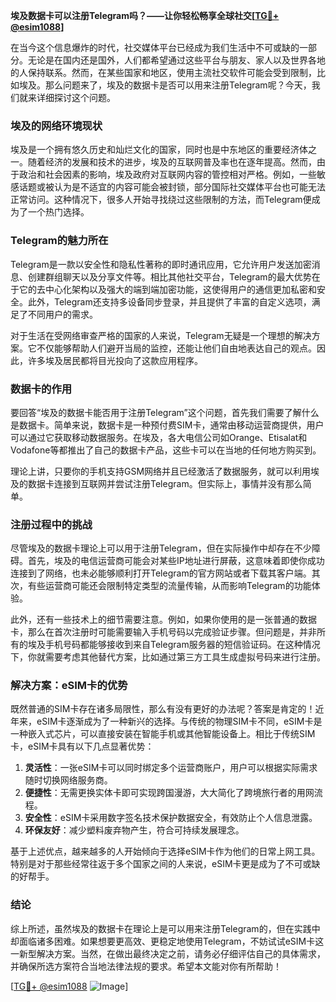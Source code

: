 **埃及数据卡可以注册Telegram吗？——让你轻松畅享全球社交[[TG💪+ @esim1088](https://t.me/s/esim1088)]**

在当今这个信息爆炸的时代，社交媒体平台已经成为我们生活中不可或缺的一部分。无论是在国内还是国外，人们都希望通过这些平台与朋友、家人以及世界各地的人保持联系。然而，在某些国家和地区，使用主流社交软件可能会受到限制，比如埃及。那么问题来了，埃及的数据卡是否可以用来注册Telegram呢？今天，我们就来详细探讨这个问题。

### 埃及的网络环境现状

埃及是一个拥有悠久历史和灿烂文化的国家，同时也是中东地区的重要经济体之一。随着经济的发展和技术的进步，埃及的互联网普及率也在逐年提高。然而，由于政治和社会因素的影响，埃及政府对互联网内容的管控相对严格。例如，一些敏感话题或被认为是不适宜的内容可能会被封锁，部分国际社交媒体平台也可能无法正常访问。这种情况下，很多人开始寻找绕过这些限制的方法，而Telegram便成为了一个热门选择。

### Telegram的魅力所在

Telegram是一款以安全性和隐私性著称的即时通讯应用，它允许用户发送加密消息、创建群组聊天以及分享文件等。相比其他社交平台，Telegram的最大优势在于它的去中心化架构以及强大的端到端加密功能，这使得用户的通信更加私密和安全。此外，Telegram还支持多设备同步登录，并且提供了丰富的自定义选项，满足了不同用户的需求。

对于生活在受网络审查严格的国家的人来说，Telegram无疑是一个理想的解决方案。它不仅能够帮助人们避开当局的监控，还能让他们自由地表达自己的观点。因此，许多埃及居民都将目光投向了这款应用程序。

### 数据卡的作用

要回答“埃及的数据卡能否用于注册Telegram”这个问题，首先我们需要了解什么是数据卡。简单来说，数据卡是一种预付费SIM卡，通常由移动运营商提供，用户可以通过它获取移动数据服务。在埃及，各大电信公司如Orange、Etisalat和Vodafone等都推出了自己的数据卡产品，这些卡可以在当地的任何地方购买到。

理论上讲，只要你的手机支持GSM网络并且已经激活了数据服务，就可以利用埃及的数据卡连接到互联网并尝试注册Telegram。但实际上，事情并没有那么简单。

### 注册过程中的挑战

尽管埃及的数据卡理论上可以用于注册Telegram，但在实际操作中却存在不少障碍。首先，埃及的电信运营商可能会对某些IP地址进行屏蔽，这意味着即使你成功连接到了网络，也未必能够顺利打开Telegram的官方网站或者下载其客户端。其次，有些运营商可能还会限制特定类型的流量传输，从而影响Telegram的功能体验。

此外，还有一些技术上的细节需要注意。例如，如果你使用的是一张普通的数据卡，那么在首次注册时可能需要输入手机号码以完成验证步骤。但问题是，并非所有的埃及手机号码都能够接收到来自Telegram服务器的短信验证码。在这种情况下，你就需要考虑其他替代方案，比如通过第三方工具生成虚拟号码来进行注册。

### 解决方案：eSIM卡的优势

既然普通的SIM卡存在诸多局限性，那么有没有更好的办法呢？答案是肯定的！近年来，eSIM卡逐渐成为了一种新兴的选择。与传统的物理SIM卡不同，eSIM卡是一种嵌入式芯片，可以直接安装在智能手机或其他智能设备上。相比于传统SIM卡，eSIM卡具有以下几点显著优势：

1. **灵活性**：一张eSIM卡可以同时绑定多个运营商账户，用户可以根据实际需求随时切换网络服务商。
2. **便捷性**：无需更换实体卡即可实现跨国漫游，大大简化了跨境旅行者的用网流程。
3. **安全性**：eSIM卡采用数字签名技术保护数据安全，有效防止个人信息泄露。
4. **环保友好**：减少塑料废弃物产生，符合可持续发展理念。

基于上述优点，越来越多的人开始倾向于选择eSIM卡作为他们的日常上网工具。特别是对于那些经常往返于多个国家之间的人来说，eSIM卡更是成为了不可或缺的好帮手。

### 结论

综上所述，虽然埃及的数据卡在理论上是可以用来注册Telegram的，但在实践中却面临诸多困难。如果想要更高效、更稳定地使用Telegram，不妨试试eSIM卡这一新型解决方案。当然，在做出最终决定之前，请务必仔细评估自己的具体需求，并确保所选方案符合当地法律法规的要求。希望本文能对你有所帮助！

[[TG💪+ @esim1088](https://t.me/s/esim1088) ![Image](https://i.postimg.cc/4NQfJmqS/Snipaste-2025-05-13-00-14-12.png)]